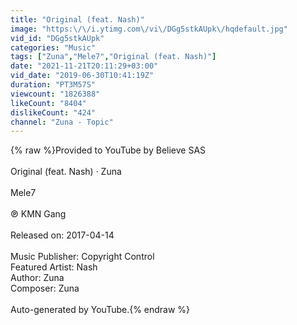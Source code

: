 ```yaml
---
title: "Original (feat. Nash)"
image: "https:\/\/i.ytimg.com\/vi\/DGg5stkAUpk\/hqdefault.jpg"
vid_id: "DGg5stkAUpk"
categories: "Music"
tags: ["Zuna","Mele7","Original (feat. Nash)"]
date: "2021-11-21T20:11:29+03:00"
vid_date: "2019-06-30T10:41:19Z"
duration: "PT3M57S"
viewcount: "1826388"
likeCount: "8404"
dislikeCount: "424"
channel: "Zuna - Topic"
---
```

{% raw %}Provided to YouTube by Believe SAS<br /><br />Original (feat. Nash) · Zuna<br /><br />Mele7<br /><br />℗ KMN Gang<br /><br />Released on: 2017-04-14<br /><br />Music Publisher: Copyright Control<br />Featured  Artist: Nash<br />Author: Zuna<br />Composer: Zuna<br /><br />Auto-generated by YouTube.{% endraw %}
